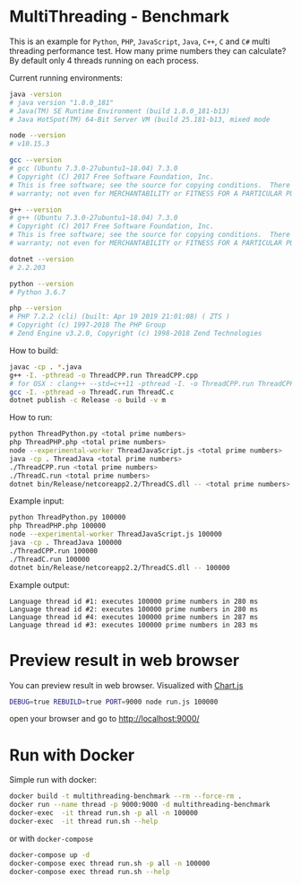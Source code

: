 # MultiThreading - Benchmark

This is an example for `Python`, `PHP`, `JavaScript`, `Java`, `C++`, `C` and `C#` multi threading performance test. 
How many prime numbers they can calculate?  
By default only 4 threads running on each process.

Current running environments:
```bash
java -version
# java version "1.8.0_181"
# Java(TM) SE Runtime Environment (build 1.8.0_181-b13)
# Java HotSpot(TM) 64-Bit Server VM (build 25.181-b13, mixed mode

node --version
# v10.15.3

gcc --version
# gcc (Ubuntu 7.3.0-27ubuntu1~18.04) 7.3.0
# Copyright (C) 2017 Free Software Foundation, Inc.
# This is free software; see the source for copying conditions.  There is NO
# warranty; not even for MERCHANTABILITY or FITNESS FOR A PARTICULAR PURPOSE.

g++ --version
# g++ (Ubuntu 7.3.0-27ubuntu1~18.04) 7.3.0
# Copyright (C) 2017 Free Software Foundation, Inc.
# This is free software; see the source for copying conditions.  There is NO
# warranty; not even for MERCHANTABILITY or FITNESS FOR A PARTICULAR PURPOSE.

dotnet --version
# 2.2.203

python --version
# Python 3.6.7

php --version
# PHP 7.2.2 (cli) (built: Apr 19 2019 21:01:08) ( ZTS )
# Copyright (c) 1997-2018 The PHP Group
# Zend Engine v3.2.0, Copyright (c) 1998-2018 Zend Technologies
```

How to build:  
  
```bash
javac -cp . *.java
g++ -I. -pthread -o ThreadCPP.run ThreadCPP.cpp
# for OSX : clang++ --std=c++11 -pthread -I. -o ThreadCPP.run ThreadCPP.cpp
gcc -I. -pthread -o ThreadC.run ThreadC.c
dotnet publish -c Release -o build -v m
```
  
How to run:  
```bash
python ThreadPython.py <total prime numbers>
php ThreadPHP.php <total prime numbers>
node --experimental-worker ThreadJavaScript.js <total prime numbers>
java -cp . ThreadJava <total prime numbers>
./ThreadCPP.run <total prime numbers>
./ThreadC.run <total prime numbers>
dotnet bin/Release/netcoreapp2.2/ThreadCS.dll -- <total prime numbers>
```
  
Example input:    
```bash
python ThreadPython.py 100000
php ThreadPHP.php 100000
node --experimental-worker ThreadJavaScript.js 100000
java -cp . ThreadJava 100000
./ThreadCPP.run 100000
./ThreadC.run 100000
dotnet bin/Release/netcoreapp2.2/ThreadCS.dll -- 100000
```
  
Example output:  
```
Language thread id #1: executes 100000 prime numbers in 280 ms
Language thread id #2: executes 100000 prime numbers in 280 ms
Language thread id #4: executes 100000 prime numbers in 287 ms
Language thread id #3: executes 100000 prime numbers in 283 ms
```
# Preview result in web browser

You can preview result in web browser. Visualized with [Chart.js](https://www.chartjs.org) 

```bash
DEBUG=true REBUILD=true PORT=9000 node run.js 100000
```

open your browser and go to [http://localhost:9000/](http://localhost:9000/)


# Run with Docker

Simple run with docker:

```bash
docker build -t multithreading-benchmark --rm --force-rm .
docker run --name thread -p 9000:9000 -d multithreading-benchmark
docker-exec  -it thread run.sh -p all -n 100000
docker-exec  -it thread run.sh --help
```

or with `docker-compose`
```bash
docker-compose up -d
docker-compose exec thread run.sh -p all -n 100000
docker-compose exec thread run.sh --help
```